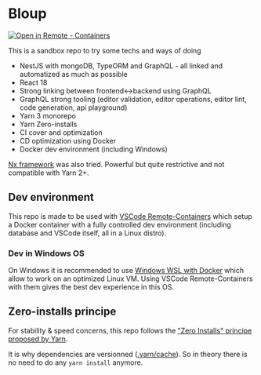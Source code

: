 # Bloup

[![Open in Remote - Containers](https://img.shields.io/static/v1?label=Remote%20-%20Containers&message=Open&color=blue&logo=visualstudiocode)](https://vscode.dev/redirect?url=vscode://ms-vscode-remote.remote-containers/cloneInVolume?url=https://github.com/Chnapy/bloup)

This is a sandbox repo to try some techs and ways of doing

- NestJS with mongoDB, TypeORM and GraphQL - all linked and automatized as much as possible
- React 18
- Strong linking between frontend<->backend using GraphQL
- GraphQL strong tooling (editor validation, editor operations, editor lint, code generation, api playground)
- Yarn 3 monorepo
- Yarn Zero-installs
- CI cover and optimization
- CD optimization using Docker
- Docker dev environment (including Windows)

[Nx framework](https://nx.dev/) was also tried. Powerful but quite restrictive and not compatible with Yarn 2+.

## Dev environment

This repo is made to be used with [VSCode Remote-Containers](https://code.visualstudio.com/docs/remote/containers) which setup a Docker container with a fully controlled dev environment (including database and VSCode itself, all in a Linux distro).

### Dev in Windows OS

On Windows it is recommended to use [Windows WSL with Docker](https://docs.docker.com/desktop/windows/wsl/#develop-with-docker-and-wsl-2) which allow to work on an optimized Linux VM. Using VSCode Remote-Containers with them gives the best dev experience in this OS.

## Zero-installs principe

For stability & speed concerns, this repo follows the ["Zero Installs" principe proposed by Yarn](https://yarnpkg.com/features/zero-installs).

It is why dependencies are versionned ([.yarn/cache](.yarn/cache)).
So in theory there is no need to do any `yarn install` anymore.
